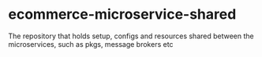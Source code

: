 # ecommerce-microservice-shared
The repository that holds setup, configs  and resources shared between the microservices, such as pkgs, message brokers etc

